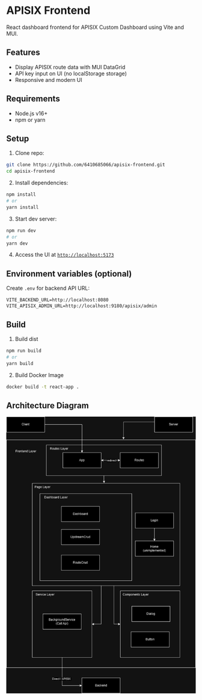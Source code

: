 # APISIX Frontend

React dashboard frontend for APISIX Custom Dashboard using Vite and MUI.

## Features

- Display APISIX route data with MUI DataGrid
- API key input on UI (no localStorage storage)
- Responsive and modern UI

## Requirements

- Node.js v16+
- npm or yarn

## Setup

1. Clone repo:
```bash
git clone https://github.com/6410685066/apisix-frontend.git
cd apisix-frontend
```

2. Install dependencies:
```bash
npm install
# or
yarn install
```

3. Start dev server:
```bash
npm run dev
# or
yarn dev
```

4. Access the UI at [`http://localhost:5173`](http://localhost:5173)

## Environment variables (optional)

Create `.env` for backend API URL:

```
VITE_BACKEND_URL=http://localhost:8080
VITE_APISIX_ADMIN_URL=http://localhost:9180/apisix/admin
```

## Build
1. Build dist
```bash
npm run build
# or
yarn build
```

2. Build Docker Image
```bash
docker build -t react-app .
```
## Architecture Diagram
![System Architecture](diagram.png)
